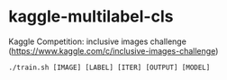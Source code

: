 # kaggle-multilabel-cls
Kaggle Competition: inclusive images challenge (https://www.kaggle.com/c/inclusive-images-challenge)

```
./train.sh [IMAGE] [LABEL] [ITER] [OUTPUT] [MODEL]

```

